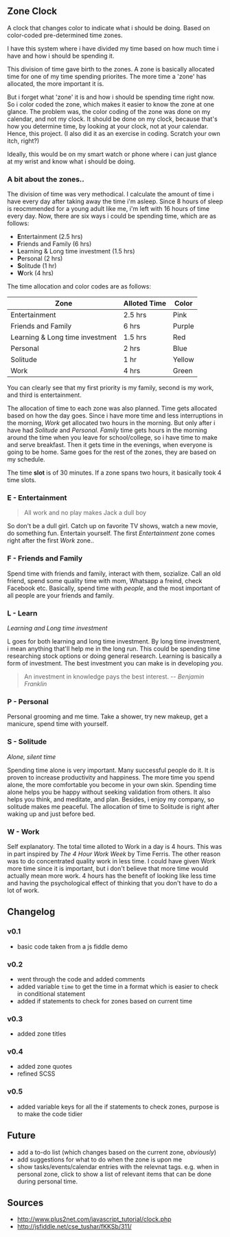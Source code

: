 Zone Clock
---
A clock that changes color to indicate what i should be doing. Based on color-coded pre-determined time zones.

I have this system where i have divided my time based on how much time i have and how i should be spending it.

This division of time gave birth to the zones. A zone is basically allocated time for one of my time spending priorites. The more time a 'zone' has allocated, the more important it is.

But i forget what 'zone' it is and how i should be spending time right now. So i color coded the zone, which makes it easier to know the zone at one glance. The problem was, the color coding of the zone was done on my calendar, and not my clock. It should be done on my clock, because that's how you determine time, by looking at your clock, not at your calendar. Hence, this project. (I also did it as an exercise in coding. Scratch your own itch, right?)

Ideally, this would be on my smart watch or phone where i can just glance at my wrist and know what i should be doing.

### A bit about the zones..

The division of time was very methodical. I calculate the amount of time i have every day after taking away the time i'm asleep. Since 8 hours of sleep is reocmmended for a young adult like me, i'm left with 16 hours of time every day. Now, there are six ways i could be spending time, which are as follows:

- **E**ntertainment (2.5 hrs)
- **F**riends and Family (6 hrs)
- **L**earning & Long time investment (1.5 hrs)
- **P**ersonal (2 hrs)
- **S**olitude (1 hr)
- **W**ork (4 hrs)

The time allocation and color codes are as follows:

| Zone                       | Alloted Time | Color  |
|---------------------------------|---------|--------|
| Entertainment                   | 2.5 hrs | Pink   |
| Friends and Family              | 6 hrs   | Purple |
| Learning & Long time investment | 1.5 hrs | Red    |
| Personal                        | 2 hrs   | Blue   |
| Solitude                        | 1 hr    | Yellow |
| Work                            | 4 hrs   | Green  |

You can clearly see that my first priority is my family, second is my work, and third is entertainment.

The allocation of time to each zone was also planned. Time gets allocated based on how the day goes. Since i have more time and less interruptions in the morning, _Work_ get allocated two hours in the morning. But only after i have had _Solitude_ and _Personal_. _Family_ time gets hours in the morning around the time when you leave for school/college, so i have time to make and serve breakfast. Then it gets time in the evenings, when everyone is going to be home. Same goes for the rest of the zones, they are based on my schedule.

The time **slot** is of 30 minutes. If a zone spans two hours, it basically took 4 time slots.

### E - Entertainment
> All work and no play makes Jack a dull boy

So don't be a dull girl. Catch up on favorite TV shows, watch a new movie, do something fun. Entertain yourself. The first _Entertainment_ zone comes right after the first _Work_ zone..

### F - Friends and Family
Spend time with friends and family, interact with them, sozialize. Call an old friend, spend some quality time with mom, Whatsapp a freind, check Facebook etc. Basically, spend time with _people_, and the most important of all people are your friends and family.

### L - Learn
_Learning and Long time investment_

L goes for both learning and long time investment. By long time investment, i mean anything that'll help me in the long run. This could be spending time researching stock options or doing general research. Learning is basically a form of investment. The best investment you can make is in developing _you_.

> An investment in knowledge pays the best interest. 
> -- <cite>Benjamin Franklin</cite>

### P - Personal
Personal grooming and me time. Take a shower, try new makeup, get a manicure, spend time with yourself. 

### S - Solitude
_Alone, silent time_

Spending time alone is very important. Many successful people do it. It is proven to increase productivity and happiness. The more time you spend alone, the more comfortable you become in your own skin. Spending time alone helps you be happy without seeking validation from others. It also helps you think, and meditate, and plan. Besides, i enjoy my company, so solitude makes me peaceful. The allocation of time to Solitude is right after waking up and just before bed.

### W - Work
Self explanatory. The total time alloted to Work in a day is 4 hours. This was in part inspired by _The 4 Hour Work Week_ by Time Ferris. The other reason was to do concentrated quality work in less time. I could have given Work more time since it is important, but i don't believe that more time would actually mean more work. 4 hours has the benefit of looking like less time and having the psychological effect of thinking that you don't have to do a lot of work.



Changelog
---

### v0.1
- basic code taken from a js fiddle demo

### v0.2
- went through the code and added comments
- added variable `time` to get the time in a format which is easier to check in conditional statement
- added if statements to check for zones based on current time

### v0.3
- added zone titles

### v0.4
- added zone quotes
- refined SCSS

### v0.5
- added variable keys for all the if statements to check zones, purpose is to make the code tidier


Future
---

- add a to-do list (which changes based on the current zone, _obviously_)
- add suggestions for what to do when the zone is upon me
- show tasks/events/calendar entries with the relevnat tags. e.g. when in personal zone, click to show a list of relevant items that can be done during personal time.


Sources
---
- http://www.plus2net.com/javascript_tutorial/clock.php
- http://jsfiddle.net/cse_tushar/fKKSb/311/